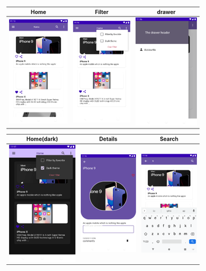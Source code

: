 Home | Filter | drawer
--- | --- | --- |
![](https://github.com/mhd-zulqarnain/compose-practice/blob/dev/blob/Home_screen.png) | ![](https://github.com/mhd-zulqarnain/compose-practice/blob/dev/blob/filter.png) | ![](https://github.com/mhd-zulqarnain/compose-practice/blob/dev/blob/drawer.png)

Home(dark) | Details |Search
--- | --- | --- |
![](https://github.com/mhd-zulqarnain/compose-practice/blob/dev/blob/home_dark.png) | ![](https://github.com/mhd-zulqarnain/compose-practice/blob/dev/blob/comments.png) | ![](https://github.com/mhd-zulqarnain/compose-practice/blob/dev/blob/search.png)